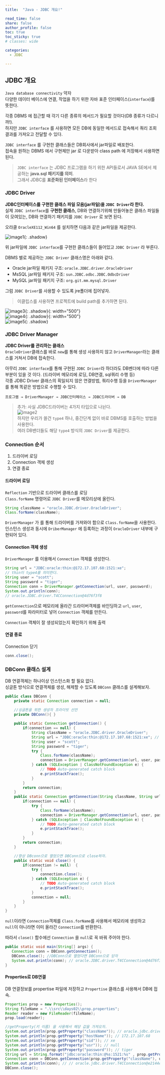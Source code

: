 ```yaml
---
title:  "Java - JDBC 개요!"

read_time: false
share: false
author_profile: false
toc: true
toc_sticky: true
# classes: wide

categories:
  - JDBC

---
```


## JDBC 개요

`Java database connectivity` 약자  
다양한 데이터 베이스에 연결, 작업을 하기 위한 자바 표준 인터페이스(`interface`)를 뜻한다.  

각종 DBMS 에 접근할 때 각기 다른 종류의 메서드가 필요할 것이다(DB 종류가 다르니까!).  
하지만 `JDBC interface` 를 사용하면 모든 DB에 동일한 메서드로 접속해서 쿼리 조회 결과를 가져오고 전달할 수 있다.

`JDBC interface` 를 구현한 클래스들은 DB회사에서 jar파일로 배포한다.  
접속을 원하는 DBMS 에서 구현체만 jar 로 다운받아 class path 에 저장해서 사용하면 된다.  

> `JDBC interface` 는 JDBC 프로그램을 하기 위한 API들로서 JAVA SE에서 제공하는 **java.sql 패키지를 의미**.  
> 그래서 JDBC를 **표준화된 인터페이스**라 한다  

### JDBC Driver

**JDBC인터페이스를 구현한 클래스 파일 모음(jar파일)을 `JDBC Driver`라 한다.**  
실제 `JDBC interface`를 **구현한 클래스**, DB와 연결하기위해 만들어놓은 클래스 파일들이 모여있는, DB와 연결하기 패키지를 `JDBC Driver` 로 보면 된다.  

오라클 `OracleXE112_Win64` 를 설치하면 다음과 같은 jar파일을 제공한다.  

![image1](/assets/java/jdbc/days01/image1.png){: .shadow}  

위 jar파일에 `JDBC interface`를 구현한 클래스들이 들어있고 `JDBC Driver` 라 부른다.  

DBMS 별로 제공하는 `JDBC Driver` 클래스명은 아래와 같다.  

- Oracle jar파일 패키지 구조: `oracle.JDBC.driver.OracleDriver`  
- MsSQL jar파일 패키지 구조: `sun.JDBC.odbc.JDBC.OdbcDriver`  
- MySQL jar파일 패키지 구조: `org.git.mm.mysql.Driver`  

그럼 `JDBC Driver`를 사용할 수 있도록 jre폴더에 집어넣자.  

>이클립스를 사용하면 프로젝트에 build path를 추가하면 된다.  

![image3](/assets/java/jdbc/days01/image3.png){: .shadow}{: width="500"}  
![image4](/assets/java/jdbc/days01/image4.png){: .shadow}{: width="500"}  
![image5](/assets/java/jdbc/days01/image5.png){: .shadow}  

### JDBC Driver Manager

**JDBC Driver를 관리하는 클래스**  
`OracleDriver`클래스를 바로 `new`를 통해 생성 사용하지 않고 `DriverManager`라는 클래스를 거쳐서 DB에 접속한다.  

아무리 `JDBC interface`를 통해 구현된 `JDBC Driver`라 하더라도 DB벤더에 따라 다른부분이 있을 것 이다. (드라이버 메모리에 로딩, DB연결, sql쿼리 수행 등)  
각종 JDBC Driver 클래스의 획일되지 않은 연결방법, 쿼리수행 등을 `DriverManager`를 통해 똑같은 방법으로 수행할 수 있다.  

`프로그램 → DriverManager → JDBC인터페이스 → JDBC드라이버 → DB`  

> 추가: 사실 JDBC드라이버는 4가지 타입으로 나뉜다.  
> ![image2](/assets/java/jdbc/days01/image2.png)  
> 하지만 우리가 쓸건 `type4` 하나, 중간단계 없이 바로 DBMS를 호출하는 방법을 사용한다.  
> 여러 DB밴더들도 해당 `type4` 방식의 `JDBC Driver`를 제공한다.  

### Connection 순서

1. 드라이버 로딩  
2. Connection 객체 생성  
3. 연결 종료  

#### 드라이버 로딩

`Reflection` 기반으로 드라이버 클래스를 로딩  
`Class.forName` 명령어로 `JDBC Driver`를 메모리상에 올린다.  

```java
String className = "oracle.JDBC.driver.OracleDriver";
Class.forName(className);
```

`DriverManager` 가 를 통해 드라이버를 가져와야 함으로 `Class.forName`을 사용한다.  
인스턴스 생성과 동시에 `DriberManager` 에 등록하는 과정이 `OracleDriver` 내부에 구현되어 있다.  

#### Connection 객체 생성

`DriverManager` 를 이용해서 `Connection` 객체를 생성한다.  

```java
String url = "JDBC:oracle:thin:@172.17.107.68:1521:xe"; 
// thin이 type4를 의미한다.
String user = "scott";
String password = "tiger";
Connection conn = DriverManager.getConnection(url, user, password);
System.out.println(conn);
// oracle.JDBC.driver.T4CConnection@4d76f3f8
```

`getConnection`으로 메모리에 올라간 드라이버객체를 바인딩하고 `url`, `user`, `password`를 파라미터로 넣어 `Connection` 객체를 만든다.  

`Connection` 객체이 잘 생성되었는지 확인하기 위해 출력

#### 연결 종료  

Connection 닫기

```java
conn.close();
```

### DBConn 클래스 설계

DB 연결객체는 하나이상 인스턴스화 할 필요 없다.  
싱글톤 방식으로 연결객체를 생성, 해제할 수 있도록 `DBConn` 클래스를 설계해보자.  

```java
public class DBConn {
    private static Connection connection = null;

    //싱글톤을 위한 생성자 프라이빗 선언 
    private DBConn(){ }
    
    public static Connection getConnection() {
        if(connection == null) {
            String className = "oracle.JDBC.driver.OracleDriver";
            String url = "JDBC:oracle:thin:@172.17.107.68:1521:xe"; // thin이 type4를 의미한다.
            String user = "scott";
            String password = "tiger";
            try {
                Class.forName(className);
                connection = DriverManager.getConnection(url, user, password);
            } catch (SQLException | ClassNotFoundException e) {
                // TODO Auto-generated catch block
                e.printStackTrace();
            }
        }
        return connection;
    }
    public static Connection getConnection(String className, String url, String user, String password) {
        if(connection == null) {
            try {
                Class.forName(className);
                connection = DriverManager.getConnection(url, user, password);
            } catch (SQLException | ClassNotFoundException e) {
                // TODO Auto-generated catch block
                e.printStackTrace();
            }
        }
        return connection;
    }

    //항상 DBconn으로 열었으면 DBConn으로 close하자.
    public static void close() {
        if(connection != null)  {
            try {
                connection.close();
            } catch (SQLException e) {
                // TODO Auto-generated catch block
                e.printStackTrace();
            }
            connection = null;
        }
    }
}
```

`null`이라면 `Connection`객체를 `Class.forName`를 사용해서 메모리에 생성하고  
`null`이 아니라면 이미 올라간 `Connection`를 반환한다.  

따라서 `close()` 함수에선 `Connection` 을 `null`로 꼭 바꿔 주어야 한다.  

```java
public static void main(String[] args) {
   Connection conn = DBConn.getConnection();
   DBConn.close(); //DBConn으로 열었다면 DBConn으로 닫자
   System.out.println(conn); // oracle.JDBC.driver.T4CConnection@4d76f3f8
}
```

#### Properties로 DB연결

DB 연결정보를 propertise 파일에 저장하고 `Propertise` 클래스를 사용해서 DB에 접속.  

```java
Properties prop = new Properties();
String fileName = ".\\src\\days02\\prop.properties";
Reader reader = new FileReader(fileName);
prop.load(reader);

//getProperty(키 이름) 을 사용해서 해당 값을 가져오자.
System.out.println(prop.getProperty("className")); // oracle.jdbc.driver.OracleDriver
System.out.println(prop.getProperty("hostName")); // 172.17.107.68
System.out.println(prop.getProperty("sid")); // xe
System.out.println(prop.getProperty("usr")); // null
System.out.println(prop.getProperty("password")); // tiger
String url = String.format("jdbc:oracle:thin:@%s:1521:%s" , prop.getProperty("hostName"), prop.getProperty("sid"));
Connection conn = DBConn.getConnection(prop.getProperty("className"), url, prop.getProperty("user"), prop.getProperty("password"));
System.out.println(conn); // // oracle.jdbc.driver.T4CConnection@e2144e4
DBConn.close();
```
